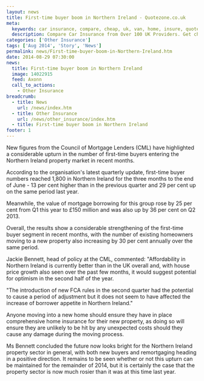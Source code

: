 ```yaml
---
layout: news
title: First-time buyer boom in Northern Ireland - Quotezone.co.uk
meta:
  keywords: car insurance, compare, cheap, uk, van, home, insure, quotes, online, comparison, bike, loans, life
  description: Compare Car Insurance from Over 100 UK Providers. Get cheap quotes online now using our fast, free, secure comparison site
categories: ['Other Insurance']
tags: ['Aug 2014', 'Story', 'News']
permalink: news/First-time-buyer-boom-in-Northern-Ireland.htm
date: 2014-08-29 07:30:00
news:
  title: First-time buyer boom in Northern Ireland
  image: 14022915
  feed: Axonn
  call_to_actions:
    - Other Insurance
breadcrumb:
  - title: News
    url: /news/index.htm
  - title: Other Insurance
    url: /news/other_insurance/index.htm
  - title: First-time buyer boom in Northern Ireland
footer: 1
---
```


New figures from the Council of Mortgage Lenders (CML) have highlighted a considerable upturn in the number of first-time buyers entering the Northern Ireland property market in recent months.

According to the organisation&#39;s latest quarterly update, first-time buyer numbers reached 1,800 in Northern Ireland for the three months to the end of June - 13 per cent higher than in the previous quarter and 29 per cent up on the same period last year.

Meanwhile, the value of mortgage borrowing for this group rose by 25 per cent from Q1 this year to &pound;150 million and was also up by 36 per cent on Q2 2013.

Overall, the results show a considerable strengthening of the first-time buyer segment in recent months, with the number of existing homeowners moving to a new property also increasing by 30 per cent annually over the same period.

Jackie Bennett, head of policy at the CML, commented:&nbsp;&quot;Affordability in Northern Ireland is currently better than in the UK overall and, with house price growth also seen over the past few months, it would suggest potential for optimism in the second half of the year.

&quot;The introduction of new FCA rules in the second quarter had the potential to cause a period of&nbsp;adjustment but it does not seem to have affected the increase of borrower appetite in Northern Ireland.&quot;

Anyone moving into a new home should ensure they have in place comprehensive home insurance for their new property, as doing so will ensure they are unlikely to be hit by any unexpected costs should they cause any damage during the moving process.

Ms Bennett concluded the future now looks bright for the Northern Ireland property sector in general, with both new buyers and remortgaging heading in a positive direction. It remains to be seen whether or not this upturn can be maintained for the remainder of 2014, but it is certainly the case that the property sector is now much rosier than it was at this time last year.
